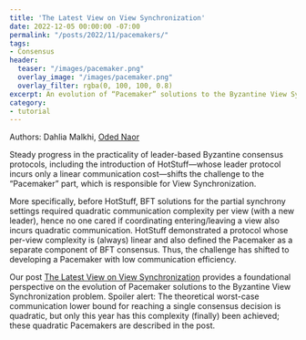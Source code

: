 ```yaml
---
title: 'The Latest View on View Synchronization'
date: 2022-12-05 00:00:00 -07:00
permalink: "/posts/2022/11/pacemakers/"
tags:
- Consensus
header:
  teaser: "/images/pacemaker.png"
  overlay_image: "/images/pacemaker.png"
  overlay_filter: rgba(0, 100, 100, 0.8)
excerpt: An evolution of “Pacemaker” solutions to the Byzantine View Synchronization problem finally led to optimal communication-complexity solutions. 
category:
- tutorial
---
```


Authors: Dahlia Malkhi, [Oded Naor](https://www.odednaor.work/)

Steady progress in the practicality of leader-based Byzantine consensus protocols, including the introduction of HotStuff—whose leader protocol incurs only a linear communication cost—shifts the challenge to the “Pacemaker” part, which is responsible for View Synchronization.

More specifically, before HotStuff, BFT solutions for the partial synchrony settings required quadratic communication complexity per view (with a new leader), hence no one cared if coordinating entering/leaving a view also incurs quadratic communication. HotStuff demonstrated a protocol whose per-view complexity is (always) linear and also defined the Pacemaker as a separate component of BFT consensus. 
Thus, the challenge has shifted to developing a Pacemaker with low communication efficiency.

Our post [The Latest View on View Synchronization](https://blog.chain.link/view-synchronization/)
provides a foundational perspective on the evolution of Pacemaker solutions to the Byzantine View Synchronization problem.
Spoiler alert: The theoretical worst-case communication lower bound for reaching a single consensus decision is quadratic, but only this year has this complexity (finally) been achieved; these quadratic Pacemakers are described in the post.

